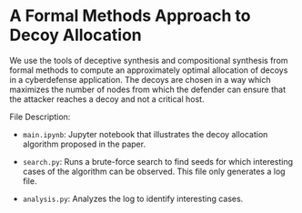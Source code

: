 # A Formal Methods Approach to Decoy Allocation

We use the tools of deceptive synthesis and compositional synthesis from
formal methods to compute an approximately optimal allocation of decoys
in a cyberdefense application. The decoys are chosen in a way which maximizes 
the number of nodes from which the defender can ensure that the attacker reaches
a decoy and not a critical host.


File Description:

- `main.ipynb`: Jupyter notebook that illustrates the decoy 
    allocation algorithm proposed in the paper.

- `search.py`: Runs a brute-force search to find seeds for which interesting 
    cases of the algorithm can be observed. This file only generates a log file. 
    
- `analysis.py`: Analyzes the log to identify interesting cases. 




